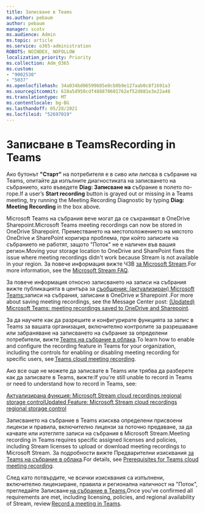 ```yaml
---
title: Записване в Teams
ms.author: pebaum
author: pebaum
manager: scotv
ms.audience: Admin
ms.topic: article
ms.service: o365-administration
ROBOTS: NOINDEX, NOFOLLOW
localization_priority: Priority
ms.collection: Adm_O365
ms.custom:
- "9002530"
- "5037"
ms.openlocfilehash: 34a034bd06599685e0cb0b9e127aab0c8f1691a3
ms.sourcegitcommit: 610a5d950cdf488870601762ef52d881e3e22a48
ms.translationtype: MT
ms.contentlocale: bg-BG
ms.lasthandoff: 05/28/2021
ms.locfileid: "52697019"
---
```

# <a name="recording-in-teams"></a><span data-ttu-id="8cd20-102">Записване в Teams</span><span class="sxs-lookup"><span data-stu-id="8cd20-102">Recording in Teams</span></span>

<span data-ttu-id="8cd20-103">Ако бутонът **"Старт"** на потребителя е в сиво или липсва в събрание на Teams, опитайте да изпълните диагностиката на записването на събранието, като въведете **Diag: Записване на** събрание в полето по-горе.</span><span class="sxs-lookup"><span data-stu-id="8cd20-103">If a user’s **Start recording** button is grayed out or missing in a Teams meeting, try running the Meeting Recording Diagnostic by typing **Diag: Meeting Recording** in the box above.</span></span> 

<span data-ttu-id="8cd20-104">Microsoft Teams на събрания вече могат да се съхраняват в OneDrive Sharepoint.</span><span class="sxs-lookup"><span data-stu-id="8cd20-104">Microsoft Teams meeting recordings can now be stored in OneDrive Sharepoint.</span></span> <span data-ttu-id="8cd20-105">Преместването на местоположението на мястото OneDrive и SharePoint коригира проблема, при който записите на събранието не работят, защото "Поток" не е наличен във вашия регион.</span><span class="sxs-lookup"><span data-stu-id="8cd20-105">Moving your storage location to OneDrive and SharePoint fixes the issue where meeting recordings didn't work because Stream is not available in your region.</span></span> <span data-ttu-id="8cd20-106">За повече информация вижте ЧЗВ [за Microsoft Stream](/stream/faq#which-regions-does-microsoft-stream-host-my-data-in).</span><span class="sxs-lookup"><span data-stu-id="8cd20-106">For more information, see the [Microsoft Stream FAQ](/stream/faq#which-regions-does-microsoft-stream-host-my-data-in).</span></span>

<span data-ttu-id="8cd20-107">За повече информация относно записването на записи на събрания вижте публикацията в центъра за [съобщения: (актуализиран) Microsoft Teams:](https://portal.microsoft.com/Adminportal/Home?ref=MessageCenter&id=MC222640)записи на събрания, записани в OneDrive и Sharepoint .</span><span class="sxs-lookup"><span data-stu-id="8cd20-107">For more about saving meeting recordings, see the Message Center post: [(Updated) Microsoft Teams: meeting recordings saved to OneDrive and Sharepoint](https://portal.microsoft.com/Adminportal/Home?ref=MessageCenter&id=MC222640).</span></span>

<span data-ttu-id="8cd20-108">За да научите как да разрешите и конфигурирате функцията за запис в Teams за вашата организация, включително контролите за разрешаване или забраняване на записването на събрание за определени потребители, вижте [Teams на събрание в облака](/microsoftteams/cloud-recording).</span><span class="sxs-lookup"><span data-stu-id="8cd20-108">To learn how to enable and configure the recording feature in Teams for your organization, including the controls for enabling or disabling meeting recording for specific users, see [Teams cloud meeting recording](/microsoftteams/cloud-recording).</span></span> 

<span data-ttu-id="8cd20-109">Ако все още не можете да записвате в Teams или трябва да разберете как да записвате в Teams, вижте:</span><span class="sxs-lookup"><span data-stu-id="8cd20-109">If you're still unable to record in Teams or need to understand how to record in Teams, see:</span></span> 

[<span data-ttu-id="8cd20-110">Актуализирана функция: Microsoft Stream cloud recordings regional storage control</span><span class="sxs-lookup"><span data-stu-id="8cd20-110">Updated Feature: Microsoft Stream cloud recordings regional storage control</span></span>](https://admin.microsoft.com/AdminPortal/Home#/MessageCenter?id=MC214327)

<span data-ttu-id="8cd20-111">Записването на събрание в Teams изисква определени присвоени лицензи и правила, включително лицензи за поточно предаване, за да качвате или изтегляте записи на събрания в Microsoft Stream.</span><span class="sxs-lookup"><span data-stu-id="8cd20-111">Meeting recording in Teams requires specific assigned licenses and policies, including Stream licenses to upload or download meeting recordings to Microsoft Stream.</span></span> <span data-ttu-id="8cd20-112">За подробности вижте Предварителни изисквания [за Teams на събрание в облака](/microsoftteams/cloud-recording#prerequisites-for-teams-cloud-meeting-recording).</span><span class="sxs-lookup"><span data-stu-id="8cd20-112">For details, see [Prerequisites for Teams cloud meeting recording](/microsoftteams/cloud-recording#prerequisites-for-teams-cloud-meeting-recording).</span></span>

<span data-ttu-id="8cd20-113">След като потвърдите, че всички изисквания са изпълнени, включително лицензиране, правила и регионална наличност на "Поток", прегледайте Записване [на събрание в Teams.](https://support.office.com/article/34dfbe7f-b07d-4a27-b4c6-de62f1348c24)</span><span class="sxs-lookup"><span data-stu-id="8cd20-113">Once you’ve confirmed all requirements are met, including licensing, policies, and regional availability of Stream, review [Record a meeting in Teams](https://support.office.com/article/34dfbe7f-b07d-4a27-b4c6-de62f1348c24).</span></span> 